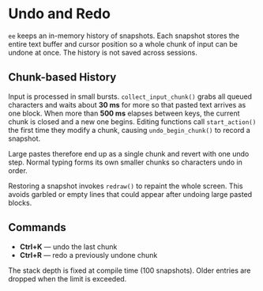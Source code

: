 # Undo and Redo

`ee` keeps an in-memory history of snapshots. Each snapshot stores the
entire text buffer and cursor position so a whole chunk of input can be
undone at once. The history is not saved across sessions.

## Chunk-based History

Input is processed in small bursts. `collect_input_chunk()` grabs all
queued characters and waits about **30 ms** for more so that pasted text
arrives as one block. When more than **500 ms** elapses between keys, the
current chunk is closed and a new one begins. Editing functions call
`start_action()` the first time they modify a chunk, causing
`undo_begin_chunk()` to record a snapshot.

Large pastes therefore end up as a single chunk and revert with one
undo step. Normal typing forms its own smaller chunks so characters
undo in order.

Restoring a snapshot invokes `redraw()` to repaint the whole screen.
This avoids garbled or empty lines that could appear after undoing large
pasted blocks.

## Commands

- **Ctrl+K** — undo the last chunk
- **Ctrl+R** — redo a previously undone chunk

The stack depth is fixed at compile time (100 snapshots). Older entries
are dropped when the limit is exceeded.
